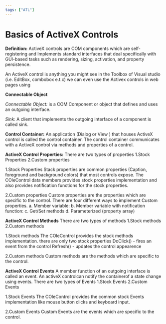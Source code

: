 ```yaml
---
tags: ["ATL"]
---
```


# Basics of ActiveX Controls

**Definition:** ActiveX controls are COM components which are self-registering and Implements standard interfaces that deal specifically with GUI-based tasks such as rendering, sizing, activation, and property persistence.

An ActiveX control is anything you might see in the Toolbox of Visual studio (i.e. EditBox, combobox e.t.c) we can even use the Activex controls in web pages using

**Connectable Object**

_Connectable Object:_ is a COM Component or object that defines and uses an outgoing interface.

_Sink_: A client that implements the outgoing interface of a component is called sink.

**Control Container:** An application (Dialog or View ) that houses ActiveX control is called the control container. The control container communicates with a ActiveX control via methods and properties of a control.

**ActiveX Control Properties:** There are two types of properties 1.Stock Properties 2.Custom properties

1.Stock Properties Stack properties are common properties (Caption, foreground and background colors) that most controls expose. The COleControl data members provides stock properties implementation and also provides notification functions for the stock properties.

2.Custom properties Custom properties are the properties which are specific to the control. There are four different ways to implement Custom properties. a. Member variable: b. Member variable with notification function: c. Get/Set methods d. Parameterized (property array)

**ActiveX Control Methods** There are two types of methods 1.Stock methods 2.Custom methods

1.Stock methods The COleControl provides the stock methods implementation. there are only two stock properties DoClick() - fires an event from the control Refresh() - updates the control appearence

2.Custom methods Custom methods are the methods which are specific to the control.

**ActiveX Control Events** A member function of an outgoing interface is called an event. An activeX controlcan notify the containerof a state change using events. There are two types of Events 1.Stock Events 2.Custom Events

1.Stock Events The COleControl provides the common stock Events implementation like mouse button clicks and keyboard input.

2.Custom Events Custom Events are the events which are specific to the control.
